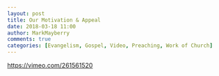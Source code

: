 ```yaml
---
layout: post
title: Our Motivation & Appeal
date: 2018-03-18 11:00
author: MarkMayberry
comments: true
categories: [Evangelism, Gospel, Video, Preaching, Work of Church]
---
```

https://vimeo.com/261561520
